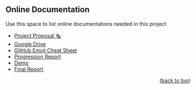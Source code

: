 <!-- ACKNOWLEDGMENTS -->
## Online Documentation

Use this space to list online documentations needed in this project

* [Project Proposal 🗞](https://docs.google.com/document/d/1rSKMuVN15UCtYD5BoVMNZgrb_VtyGrW0GbE4PmHNac0/edit?usp=sharing)
* [Google Drive](https://drive.google.com/drive/u/0/folders/1p96bKQpGfEkJU8u73eAg4Mwy787ojNMP)
* [GitHub Emoji Cheat Sheet](https://www.webpagefx.com/tools/emoji-cheat-sheet)
* [Progression Report]()
* [Demo]()
* [Final Report]()

<p align="right">(<a href="#readme-top">back to top</a>)</p>
